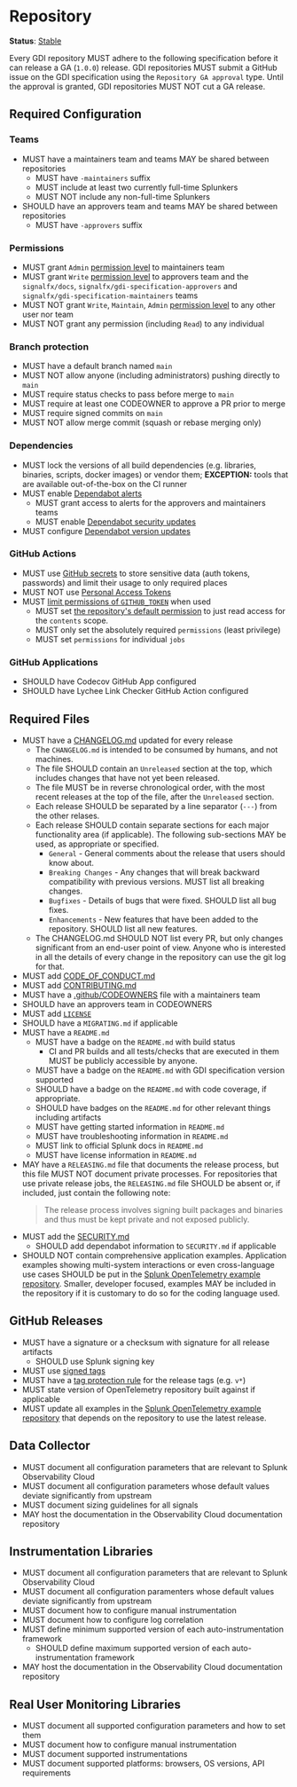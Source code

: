 # Repository

**Status**: [Stable](../README.md#versioning-and-status-of-the-specification)

Every GDI repository MUST adhere to the following specification before
it can release a GA (`1.0.0`) release. GDI repositories MUST submit a GitHub issue
on the GDI specification using the `Repository GA approval` type. Until the
approval is granted, GDI repositories MUST NOT cut a GA release.

## Required Configuration

### Teams

- MUST have a maintainers team and teams MAY be shared between repositories
  - MUST have `-maintainers` suffix
  - MUST include at least two currently full-time Splunkers
  - MUST NOT include any non-full-time Splunkers
- SHOULD have an approvers team and teams MAY be shared between repositories
  - MUST have `-approvers` suffix

### Permissions

- MUST grant `Admin` [permission
  level](https://docs.github.com/en/organizations/managing-access-to-your-organizations-repositories/repository-permission-levels-for-an-organization)
  to maintainers team
- MUST grant `Write` [permission
  level](https://docs.github.com/en/organizations/managing-access-to-your-organizations-repositories/repository-permission-levels-for-an-organization)
  to approvers team and the `signalfx/docs`, `signalfx/gdi-specification-approvers` and `signalfx/gdi-specification-maintainers` teams
- MUST NOT grant `Write`, `Maintain`, `Admin` [permission
  level](https://docs.github.com/en/organizations/managing-access-to-your-organizations-repositories/repository-permission-levels-for-an-organization)
  to any other user nor team
- MUST NOT grant any permission (including `Read`) to any individual

### Branch protection

- MUST have a default branch named `main`
- MUST NOT allow anyone (including administrators) pushing directly to `main`
- MUST require status checks to pass before merge to `main`
- MUST require at least one CODEOWNER to approve a PR prior to merge
- MUST require signed commits on `main`
- MUST NOT allow merge commit (squash or rebase merging only)

### Dependencies

- MUST lock the versions of all build dependencies (e.g. libraries, binaries,
  scripts, docker images) or vendor them; **EXCEPTION:** tools that are
  available out-of-the-box on the CI runner
- MUST enable [Dependabot alerts](https://docs.github.com/en/code-security/dependabot/dependabot-alerts/about-dependabot-alerts)
  - MUST grant access to alerts for the approvers and maintainers teams
  - MUST enable [Dependabot security updates](https://docs.github.com/en/code-security/dependabot/dependabot-security-updates/about-dependabot-security-updates)
- MUST configure [Dependabot version updates](https://docs.github.com/en/code-security/dependabot/dependabot-version-updates/about-dependabot-version-updates)

### GitHub Actions

- MUST use [GitHub
  secrets](https://docs.github.com/en/actions/reference/encrypted-secrets) to
  store sensitive data (auth tokens, passwords) and limit their usage to only
  required places
- MUST NOT use [Personal Access
  Tokens](https://docs.github.com/en/github/authenticating-to-github/creating-a-personal-access-token)
- MUST [limit permissions of
  `GITHUB_TOKEN`](https://docs.github.com/en/actions/reference/authentication-in-a-workflow#permissions-for-the-github_token)
  when used
  - MUST set [the repository's default permission](https://docs.github.com/en/github/administering-a-repository/disabling-or-limiting-github-actions-for-a-repository#setting-the-permissions-of-the-github_token-for-your-repository)
    to just read access for the `contents` scope.
  - MUST only set the absolutely required `permissions` (least privilege)
  - MUST set `permissions` for individual `jobs`

### GitHub Applications

- SHOULD have Codecov GitHub App configured
- SHOULD have Lychee Link Checker GitHub Action configured

## Required Files

- MUST have a [CHANGELOG.md](templates/CHANGELOG.md) updated for every release
  - The `CHANGELOG.md` is intended to be consumed by humans, and not machines.
  - The file SHOULD contain an `Unreleased` section at the top, which includes changes that
  have not yet been released.
  - The file MUST be in reverse chronological order, with the most recent
  releases at the top of the file, after the `Unreleased` section.
  - Each release SHOULD be separated by a line separator (`---`) from the other relases.
  - Each release SHOULD contain separate sections for each major functionality area (if applicable).
  The following sub-sections MAY be used, as appropriate or specified.
    - `General` - General comments about the release that users should know about.
    - `Breaking Changes` - Any changes that will break backward compatibility
      with previous versions. MUST list all breaking changes.
    - `Bugfixes` - Details of bugs that were fixed. SHOULD list all bug fixes.
    - `Enhancements` - New features that have been added to the repository. SHOULD
      list all new features.
  - The CHANGELOG.md SHOULD NOT list every PR, but only changes significant
    from an end-user point of view. Anyone who is interested in all the details
    of every change in the repository can use the git log for that.
- MUST add [CODE_OF_CONDUCT.md](templates/CODE_OF_CONDUCT.md)
- MUST add [CONTRIBUTING.md](templates/CONTRIBUTING.md)
- MUST have a [.github/CODEOWNERS](templates/.github/CODEOWNERS) file with a maintainers team
- SHOULD have an approvers team in CODEOWNERS
- MUST add [`LICENSE`](templates/LICENSE)
- SHOULD have a `MIGRATING.md` if applicable
- MUST have a `README.md`
  - MUST have a badge on the `README.md` with build status
    - CI and PR builds and all tests/checks that are executed in them MUST be
      publicly accessible by anyone.
  - MUST have a badge on the `README.md` with GDI specification version supported
  - SHOULD have a badge on the `README.md` with code coverage, if appropriate.
  - SHOULD have badges on the `README.md` for other relevant things including artifacts
  - MUST have getting started information in `README.md`
  - MUST have troubleshooting information in `README.md`
  - MUST link to official Splunk docs in `README.md`
  - MUST have license information in `README.md`
- MAY have a `RELEASING.md` file that documents the release process, but this
  file MUST NOT document private processes. For repositories that use private release
  jobs, the `RELEASING.md` file SHOULD be absent or, if included, just contain the following note:
  > The release process involves signing built packages and binaries and thus
  > must be kept private and not exposed publicly.
- MUST add the [SECURITY.md](templates/SECURITY.md)
  - SHOULD add dependabot information to `SECURITY.md` if applicable
- SHOULD NOT contain comprehensive application examples. Application examples
  showing multi-system interactions or even cross-language use cases SHOULD be
  put in the [Splunk OpenTelemetry example
  repository](https://github.com/signalfx/tracing-examples/tree/main/opentelemetry-tracing).
  Smaller, developer focused, examples MAY be included in the repository if it
  is customary to do so for the coding language used.

## GitHub Releases

- MUST have a signature or a checksum with signature for all release artifacts
  - SHOULD use Splunk signing key
- MUST use [signed tags](https://docs.github.com/en/github/authenticating-to-github/signing-tags)
- MUST have a [tag protection rule](https://docs.github.com/en/repositories/managing-your-repositorys-settings-and-features/managing-repository-settings/configuring-tag-protection-rules)
  for the release tags (e.g. `v*`)
- MUST state version of OpenTelemetry repository built against if applicable
- MUST update all examples in the [Splunk OpenTelemetry example
  repository](https://github.com/signalfx/tracing-examples/tree/main/opentelemetry-tracing)
  that depends on the repository to use the latest release.

## Data Collector

- MUST document all configuration parameters that are relevant to Splunk Observability Cloud
- MUST document all configuration parameters whose default values deviate significantly from upstream
- MUST document sizing guidelines for all signals
- MAY host the documentation in the Observability Cloud documentation repository

## Instrumentation Libraries

- MUST document all configuration parameters that are relevant to Splunk Observability Cloud
- MUST document all configuration paramenters whose default values deviate significantly from upstream
- MUST document how to configure manual instrumentation
- MUST document how to configure log correlation
- MUST define minimum supported version of each auto-instrumentation framework
  - SHOULD define maximum supported version of each auto-instrumentation framework
- MAY host the documentation in the Observability Cloud documentation repository

## Real User Monitoring Libraries

- MUST document all supported configuration parameters and how to set them
- MUST document how to configure manual instrumentation
- MUST document supported instrumentations
- MUST document supported platforms: browsers, OS versions, API requirements
